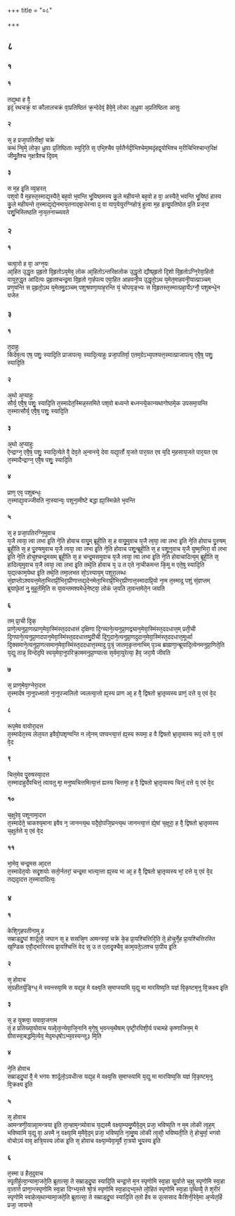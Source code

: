 +++
title = "०८"

+++


## ८
### १
#### १
तद्य᳘था ह वै᳘  
इदं᳘ रथचक्रं᳘ वा कौलालचक्रं वा᳘प्रतिष्ठितं क्र᳘न्देदेवं᳘ हैवे᳘मे᳘ लोका अ᳘ध्रुवा अ᳘प्रतिष्ठिता आसुः  
#### २
स᳘ ह प्रजा᳘पतिरीक्षां᳘ चक्रे  
कथं न्वि᳘मे᳘ लोका᳘ ध्रुवाः प्र᳘तिष्ठिताः स्युरि᳘ति स᳘ एभि᳘श्चैव प᳘र्वतैर्नदी᳘भिश्चेमा᳘मदृंहद्व᳘योभिश्च म᳘रीचिभिश्चान्त᳘रिक्षं जीमू᳘तैश्च न᳘क्षत्रैश्च दि᳘वम्  
#### ३
स म᳘ह इ᳘ति व्या᳘हरत्  
पश᳘वो वै म᳘हस्त᳘स्माद्य᳘स्यैते᳘ बह᳘वो भ᳘वन्ति भू᳘यिष्ठमस्य कु᳘ले महीयन्ते बह᳘वो ह वा᳘ अस्यैते᳘ भवन्ति भू᳘यिष्ठं हास्य कु᳘ले महीयन्ते त᳘स्माद्य᳘द्येनमाय᳘तनाद्बा᳘धेरन्वा प्र᳘ वा याप᳘येयुरग्निहोत्रं᳘ हुत्वा म᳘ह इत्यु᳘पतिष्ठेत प्र᳘ति प्रज᳘या पशु᳘भिस्तिष्ठति ना᳘य᳘तनाच्च्यवते  
### २
#### १
चत्वा᳘रो ह वा᳘ अग्न᳘यः  
आ᳘हित उ᳘द्धृतः प्र᳘हृतो वि᳘हृतोऽय᳘मेव᳘ लोक आ᳘हितोऽन्तरिक्षलोक उ᳘द्धृतो द्यौष्प्र᳘हृतो दि᳘शो वि᳘हृतोऽग्नि᳘रेवा᳘हितो वायुरु᳘द्धृत आदित्यः प्र᳘हृतश्चन्द्र᳘मा वि᳘हृतो गा᳘र्हपत्य एवा᳘हित आहवनी᳘य उ᳘द्धृतो᳘ऽथ य᳘मेत᳘माहवनी᳘यात्प्राञ्चम् प्रण᳘यन्ति स प्र᳘हृतो᳘ऽथ य᳘मेतमु᳘दञ्चम् पशुश्रपणा᳘याह᳘रन्ति यं᳘ चोपय᳘ङ्भ्यः स वि᳘हृतस्त᳘स्मात्प्रहा᳘र्येऽग्नौ᳘ पशुबन्धे᳘न यजेत  
### ३
#### १
त᳘दाहुः  
किंदेव᳘त्य एष᳘ पशुः᳘ स्यादि᳘ति प्राजापत्यः᳘ स्यादि᳘त्याहुः प्रजा᳘पतिर्वा᳘ एतम᳘ग्रेऽभ्य᳘पश्यत्त᳘स्मात्प्राजापत्य᳘ एवै᳘ष᳘ पशुः᳘ स्यादि᳘ति  
#### २
अ᳘थो अ᳘प्याहुः  
सौर्य᳘ एवै᳘ष᳘ पशुः᳘ स्यादि᳘ति त᳘स्मादेत᳘स्मिन्न᳘स्तमिते पश᳘वो बध्यन्ते बध्नन्त्ये᳘कान्यथागोष्ठमे᳘क उपसमा᳘यन्ति त᳘स्मात्सौर्य᳘ एवै᳘ष᳘ पशुः᳘ स्यादि᳘ति  
#### ३
अ᳘थो अ᳘प्याहुः  
ऐन्द्राग्न᳘ एवै᳘ष᳘ पशुः᳘ स्यादि᳘त्येते वै᳘ देव᳘ते अ᳘न्वन्त्ये᳘ देवा यद्या᳘र्तो य᳘जते पार᳘यत एव य᳘दि म᳘हसाय᳘जते पार᳘यत एव त᳘स्मादैन्द्राग्न᳘ एवै᳘ष पशुः᳘ स्यादि᳘ति  
#### ४
प्राण᳘ एव᳘ पशुबन्धः᳘  
त᳘स्माद्या᳘वज्जीवति ना᳘स्यान्यः᳘ पशूना᳘मीष्टे बद्धा ह्या᳘स्मिन्नेते भ᳘वन्ति  
#### ५
स᳘ ह प्रजा᳘पतिरग्नि᳘मुवाच  
य᳘जै त्वया᳘ त्वा लभा इ᳘ति ने᳘ति होवाच वायु᳘म् ब्रूही᳘ति स᳘ ह वायु᳘मुवाच य᳘जै त्व᳘या᳘ त्वा लभा इ᳘ति ने᳘ति होवाच पु᳘रुषम् ब्रूही᳘ति स᳘ ह पु᳘रुषमुवाच य᳘जै त्वया᳘ त्वा लभा इ᳘ति ने᳘ति होवाच पशू᳘न्ब्रूही᳘ति स᳘ ह पशू᳘नुवाच य᳘जै युष्मा᳘भिरा᳘ वो लभा इ᳘ति ने᳘ति होचुश्चन्द्र᳘मसम् ब्रूही᳘ति स᳘ ह चन्द्र᳘मसमुवाच य᳘जै त्वया᳘ त्वा लभा इ᳘ति ने᳘ति होवाचादित्य᳘म् ब्रूही᳘ति स᳘ हादित्य᳘मुवाच य᳘जै त्वया᳘ त्वा लभा इ᳘ति तथे᳘ति होवाच य᳘ उ त एते ना᳘चीकमन्त कि᳘मु म एते᳘षु स्यादि᳘ति य᳘द्यत्काम᳘येथा इ᳘ति तथे᳘ति तमा᳘लभत सो᳘ऽस्याय᳘म् पशुरा᳘लब्धः सं᳘ज्ञप्तोऽश्वयत्त᳘मेता᳘भिराप्री᳘भिरा᳘प्रीणात्तद्य᳘देनमेता᳘भिराप्री᳘भिरा᳘प्रीणात्त᳘स्मादाप्रि᳘यो ना᳘म त᳘स्मादु पशुं सं᳘ज्ञप्तम् ब्रूयाछे᳘तां नु᳘ मुहूर्तमि᳘ति स या᳘वन्तमश्वमेधे᳘नेष्ट्वा᳘ लोकं ज᳘यति ता᳘वन्तमेते᳘न जयति  
#### ६
तम् प्रा᳘ची दि᳘क्  
प्राणे᳘त्यनुप्रा᳘णत्प्राण᳘मेवा᳘स्मिंस्त᳘ददधात्तं द᳘क्षिणा दि᳘ग्व्याने᳘त्यनुप्रा᳘णद्व्यान᳘मेवा᳘स्मिंस्त᳘ददधात्त᳘म् प्रती᳘ची दि᳘गपाने᳘त्यनुप्रा᳘णदपान᳘मेवा᳘स्मिंस्त᳘ददधात्तमु᳘दीची दि᳘गुदाने᳘त्यनुप्रा᳘णदुदान᳘मेवा᳘स्मिंस्त᳘ददधात्त᳘मूर्ध्वा दि᳘क्समाने᳘त्यनुप्रा᳘णत्समान᳘मेवा᳘स्मिंस्त᳘ददधात्त᳘स्मादु पुत्रं᳘ जातम᳘कृत्तनाभिम् प᳘ञ्च ब्राह्मणा᳘न्ब्रूयादि᳘त्येनमनुप्रा᳘णिते᳘ति य᳘द्यु तान्न᳘ विन्देद᳘पि स्वय᳘मेवा᳘नुपरिक्रा᳘ममनुप्रा᳘ण्यात्स स᳘र्वमा᳘युरेत्या᳘ हैव᳘ जरा᳘यै जीवति  
#### ७
स᳘ प्राण᳘मेवा᳘ग्नेरा᳘दत्त  
त᳘स्मादेष ना᳘नुपध्मातो ना᳘नुपज्वलितो ज्वलत्या᳘त्तो ह्य᳘स्य प्राण आ᳘ ह वै᳘ द्विषतो भ्रा᳘तृव्यस्य प्राणं᳘ दत्ते य᳘ एवं वे᳘द  
#### ८
रूप᳘मेव वायोरा᳘दत्त  
त᳘स्मादेत᳘स्य लेल᳘यत इवैवो᳘पशृण्वन्ति न त्वे᳘नम् पश्यन्त्या᳘त्तं ह्य᳘स्य रूपमा᳘ ह वै द्विषतो भ्रा᳘तृव्यस्य रूपं᳘ दत्ते य᳘ एवं वे᳘द  
#### ९
चित्त᳘मेव पु᳘रुषस्या᳘दत्त  
त᳘स्मादाहुर्देवचित्तं᳘ त्वावतु मा᳘ मनुष्यचित्तमित्या᳘त्तं ह्यस्य चित्तमा᳘ ह वै᳘ द्विषतो भ्रा᳘तृव्यस्य चित्तं᳘ दत्ते य᳘ एवं वे᳘द  
#### १०
च᳘क्षुरेव᳘ पशूनामा᳘दत्त  
त᳘स्मादेते᳘ चाकश्य᳘माना इवैव न᳘ जानन्त्य᳘थ यदै᳘वो᳘पजि᳘घ्रन्त्य᳘थ जानन्त्या᳘त्तं ह्ये᳘षां च᳘क्षुरा᳘ ह वै᳘ द्विषतो भ्रा᳘तृव्यस्य च᳘क्षुर्तत्ते य᳘ एवं वे᳘द  
#### ११
भा᳘मेव᳘ चन्द्र᳘मस आ᳘दत्त  
त᳘स्मादेत᳘योः सदृ᳘शयोः सतो᳘र्नतरां᳘ चन्द्र᳘मा भात्या᳘त्ता ह्य᳘स्य भा आ᳘ ह वै᳘ द्विषतो भ्रा᳘तृव्यस्य भां᳘ दत्ते य᳘ एवं वे᳘द तद्यदा᳘दत्त त᳘स्मादादित्यः᳘  
### ४
#### १
केशि᳘गृहपतीनामु ह  
सम्राड्दु᳘घां शार्दूलो᳘ जघान स᳘ ह ससत्त्रि᳘ण आमन्त्रयां᳘ चक्रे के᳘ह प्रा᳘यश्चित्तिरि᳘ति ते᳘ होचुर्ने᳘ह प्रा᳘यश्चित्तिरस्ति ख᳘ण्डिक एवौ᳘द्भारिरस्य प्रा᳘यश्चित्तिं वेद स᳘ उ त एतादृ᳘क्चैव᳘ काम᳘यते᳘ऽतश्च पा᳘पीय इ᳘ति  
#### २
स᳘ होवाच  
सं᳘ग्रहीतर्युङ्ग्धि᳘ मे स्यन्त्स्या᳘मि स यद्य᳘ह मे वक्ष्य᳘ति स᳘माप्स्यामि य᳘द्यु मा मारयिष्य᳘ति यज्ञं वि᳘कृष्टम᳘नु वि᳘क्रक्ष्य इ᳘ति  
#### ३
स᳘ ह युक्त्वा᳘ ययावा᳘जगाम  
तं᳘ ह प्रतिख्या᳘योवाच यन्न्वे᳘ता᳘न्येवा᳘जि᳘नानि मृगे᳘षु भ᳘वन्त्य᳘थैषाम् पृष्टी᳘रपिशी᳘र्य पचामहे कृष्णाजिन᳘म् मे ग्रीवास्वा᳘बद्धमि᳘त्येव᳘ मेद᳘मधृषोऽभ्य᳘वस्यन्त्तू३ मि᳘ति  
#### ४
ने᳘ति होवाच  
सम्राड्दु᳘घां वै᳘ मे भगवः शार्दूलो᳘ऽवधीत्स यद्य᳘ह मे वक्ष्य᳘सि स᳘माप्स्यामि य᳘द्यु मा मारयिष्य᳘सि यज्ञं वि᳘कृष्टम᳘नु वि᳘क्रक्ष्य इ᳘ति  
#### ५
स᳘ होवाच  
आमन्त्रणी᳘यान्न्वा᳘मन्त्रया इ᳘ति ता᳘न्हाम᳘न्त्र्योवाच य᳘द्यस्मै वक्ष्या᳘म्यमु᳘ष्यैवे᳘द᳘म् प्रजा᳘ भविष्य᳘ति न म᳘म लोकी त्व᳘ह᳘म् भविष्यामि य᳘द्यु वा᳘ अस्मै न᳘ वक्ष्या᳘मि म᳘मैवे᳘द᳘म् प्रजा᳘ भविष्य᳘ति ना᳘मु᳘ष्य लोकी त्व᳘सौ᳘ भविष्यती᳘ति ते᳘ होचुर्मा᳘ भगवो वोचोऽयं वाव᳘ क्षत्रि᳘यस्य लोक इ᳘ति स᳘ होवाच वक्ष्या᳘म्येवा᳘मूर्वै रा᳘त्रयो भू᳘यस्य इ᳘ति  
#### ६
त᳘स्मा उ हैत᳘दुवाच  
स्पृ᳘तीर्हुत्वा᳘न्यामा᳘जते᳘ति ब्रूतात्सा᳘ ते सम्राड्दु᳘घा स्यादि᳘ति चन्द्रा᳘त्ते म᳘न स्पृणोमि स्वा᳘हा सू᳘र्यात्ते च᳘क्षु स्पृणोमि स्वा᳘हा वा᳘तात्ते प्राणा᳘न्त्स्पृणोमि स्वा᳘हा दिग्भ्य᳘स्ते श्रो᳘त्रं स्पृणोमि स्वा᳘हाद्भ्य᳘स्ते लो᳘हितं स्पृणोमि स्वा᳘हा पृथिव्यै᳘ ते श᳘रीरं स्पृणोमि स्वाहेत्य᳘थान्यामा᳘जते᳘ति ब्रूतात्सा᳘ ते सम्राड्दु᳘घा स्यादि᳘ति त᳘तो हैव स उ᳘त्ससाद कैशिनी᳘रेवे᳘मा अ᳘प्येत᳘र्हि प्रजा᳘ जायन्ते  
